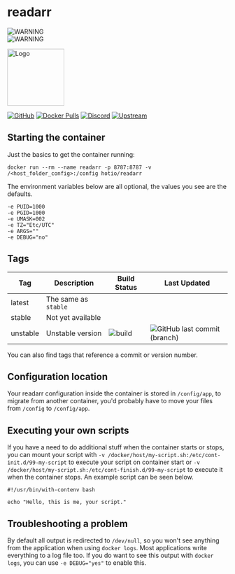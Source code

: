 # readarr

<img src="https://img.shields.io/badge/WARNING-Updates%20require%20a%20fresh%20database%20until%20further%20notice-orange" alt="WARNING"><br>
<img src="https://img.shields.io/badge/WARNING-There's%20only%20a%20unstable%20tag%20for%20the%20moment-orange" alt="WARNING"><br>

<img src="https://raw.githubusercontent.com/hotio/docker-readarr/master/img/readarr.png" alt="Logo" height="130" width="130">

[![GitHub](https://img.shields.io/badge/source-github-lightgrey)](https://github.com/hotio/docker-readarr)
[![Docker Pulls](https://img.shields.io/docker/pulls/hotio/readarr)](https://hub.docker.com/r/hotio/readarr)
[![Discord](https://img.shields.io/discord/610068305893523457?color=738ad6&label=discord&logo=discord&logoColor=white)](https://discord.gg/3SnkuKp)
[![Upstream](https://img.shields.io/badge/upstream-project-yellow)](https://github.com/Readarr/Readarr)

## Starting the container

Just the basics to get the container running:

```shell
docker run --rm --name readarr -p 8787:8787 -v /<host_folder_config>:/config hotio/readarr
```

The environment variables below are all optional, the values you see are the defaults.

```shell
-e PUID=1000
-e PGID=1000
-e UMASK=002
-e TZ="Etc/UTC"
-e ARGS=""
-e DEBUG="no"
```

## Tags

| Tag       | Description                                | Build Status                                                                                            | Last Updated                                                                                                                                                        |
| ----------|--------------------------------------------|---------------------------------------------------------------------------------------------------------|---------------------------------------------------------------------------------------------------------|
| latest    | The same as `stable`                       |                                                                                                         |                                                                                                         |
| stable    | Not yet available                          |                                                                                                         |                                                                                                         |
| unstable  | Unstable version                           |  ![build](https://github.com/hotio/docker-radarr/workflows/build/badge.svg?branch=unstable&event=push)  | ![GitHub last commit (branch)](https://img.shields.io/github/last-commit/hotio/docker-readarr/unstable) |

You can also find tags that reference a commit or version number.

## Configuration location

Your readarr configuration inside the container is stored in `/config/app`, to migrate from another container, you'd probably have to move your files from `/config` to `/config/app`.

## Executing your own scripts

If you have a need to do additional stuff when the container starts or stops, you can mount your script with `-v /docker/host/my-script.sh:/etc/cont-init.d/99-my-script` to execute your script on container start or `-v /docker/host/my-script.sh:/etc/cont-finish.d/99-my-script` to execute it when the container stops. An example script can be seen below.

```shell
#!/usr/bin/with-contenv bash

echo "Hello, this is me, your script."
```

## Troubleshooting a problem

By default all output is redirected to `/dev/null`, so you won't see anything from the application when using `docker logs`. Most applications write everything to a log file too. If you do want to see this output with `docker logs`, you can use `-e DEBUG="yes"` to enable this.
